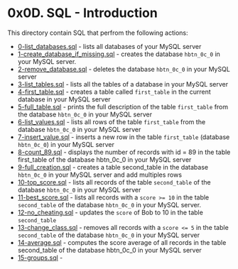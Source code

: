# 0x0D. SQL - Introduction
This directory contain SQL that perfrom the following actions:
- [0-list_databases.sql](0-list_databases.sql) - lists all databases of your MySQL server
- [1-create_database_if_missing.sql](1-create_database_if_missing.sql) - creates the database `hbtn_0c_0` in your MySQL server.
- [2-remove_database.sql](2-remove_database.sql) - deletes the database `hbtn_0c_0` in your MySQL server
- [3-list_tables.sql](3-list_tables.sql) - lists all the tables of a database in your MySQL server
- [4-first_table.sql](4-first_table.sql) - creates a table called `first_table` in the current database in your MySQL server
- [5-full_table.sql](5-full_table.sql) - prints the full description of the table `first_table` from the database `hbtn_0c_0` in your MySQL server
- [6-list_values.sql](6-list_values.sql) - lists all rows of the table `first_table` from the database `hbtn_0c_0` in your MySQL server
- [7-insert_value.sql](7-insert_value.sql) - inserts a new row in the table `first_table` (database `hbtn_0c_0`) in your MySQL server
- [8-count_89.sql](8-count_89.sql) - displays the number of records with id = 89 in the table first_table of the database hbtn_0c_0 in your MySQL server
- [9-full_creation.sql](9-full_creation.sql) - creates a table second_table in the database `hbtn_0c_0` in your MySQL server and add multiples rows
- [10-top_score.sql](10-top_score.sql) - lists all records of the table `second_table` of the database `hbtn_0c_0` in your MySQL server
- [11-best_score.sql](11-best_score.sql) - lists all records with a `score >= 10` in the table `second_table` of the database `hbtn_0c_0` in your MySQL server.
- [12-no_cheating.sql](12-no_cheating.sql) - updates the `score` of Bob to 10 in the table `second_table`
- [13-change_class.sql](13-change_class.sql) - removes all records with a `score <= 5` in the table `second_table` of the database `hbtn_0c_0` in your MySQL server
- [14-average.sql](14-average.sql) - computes the score average of all records in the table second_table of the database hbtn_0c_0 in your MySQL server
- [15-groups.sql](15-groups.sql) - 